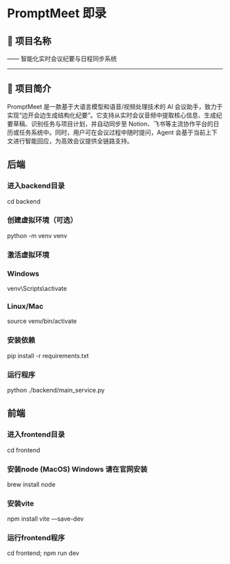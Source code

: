 # PromptMeet 即录

## 📌 项目名称

—— 智能化实时会议纪要与日程同步系统

---

## 🧭 项目简介

PromptMeet 是一款基于大语言模型和语音/视频处理技术的 AI 会议助手，致力于实现“边开会边生成结构化纪要”。它支持从实时会议音频中提取核心信息、生成纪要草稿、识别任务与项目计划，并自动同步至 Notion、飞书等主流协作平台的日历或任务系统中。同时，用户可在会议过程中随时提问，Agent 会基于当前上下文进行智能回应，为高效会议提供全链路支持。

## 后端

### 进入backend目录

cd backend

### 创建虚拟环境（可选）

python -m venv venv

### 激活虚拟环境

### Windows

venv\Scripts\activate

### Linux/Mac

source venv/bin/activate

### 安装依赖

pip install -r requirements.txt

### 运行程序

python ./backend/main_service.py

## 前端

### 进入frontend目录

cd frontend

### 安装node (MacOS) Windows 请在官网安装

brew install node

### 安装vite

npm install vite —save-dev

### 运行frontend程序

cd frontend; npm run dev
